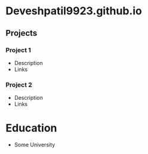 # Deveshpatil9923.github.io

## Projects
 ### Project 1
 - Description
 - Links

 ### Project 2
 - Description
 - Links

# Education
- Some University
